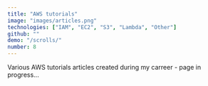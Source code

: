 ```yaml
---
title: "AWS tutorials"
image: "images/articles.png"
technologies: ["IAM", "EC2", "S3", "Lambda", "Other"]
github: ""
demo: "/scrolls/"
number: 8
---
```

Various AWS tutorials articles created during my carreer - page in progress...